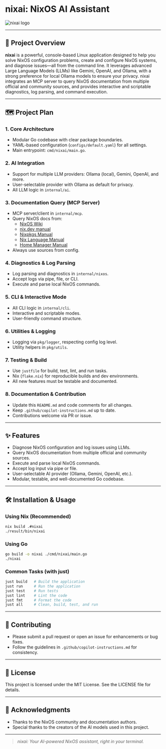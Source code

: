 # nixai: NixOS AI Assistant

![nixai logo](https://nixos.org/logo/nixos-logo-only-hires.png)

---

## 🚀 Project Overview

**nixai** is a powerful, console-based Linux application designed to help you solve NixOS configuration problems, create and configure NixOS systems, and diagnose issues—all from the command line. It leverages advanced Large Language Models (LLMs) like Gemini, OpenAI, and Ollama, with a strong preference for local Ollama models to ensure your privacy. nixai integrates an MCP server to query NixOS documentation from multiple official and community sources, and provides interactive and scriptable diagnostics, log parsing, and command execution.

---

## 🗺️ Project Plan


### 1. **Core Architecture**

- Modular Go codebase with clear package boundaries.
- YAML-based configuration (`configs/default.yaml`) for all settings.
- Main entrypoint: `cmd/nixai/main.go`.


### 2. **AI Integration**

- Support for multiple LLM providers: Ollama (local), Gemini, OpenAI, and more.
- User-selectable provider with Ollama as default for privacy.
- All LLM logic in `internal/ai`.


### 3. **Documentation Query (MCP Server)**

- MCP server/client in `internal/mcp`.
- Query NixOS docs from:
  - [NixOS Wiki](https://wiki.nixos.org/wiki/NixOS_Wiki)
  - [nix.dev manual](https://nix.dev/manual/nix)
  - [Nixpkgs Manual](https://nixos.org/manual/nixpkgs/stable/)
  - [Nix Language Manual](https://nix.dev/manual/nix/2.28/language/)
  - [Home Manager Manual](https://nix-community.github.io/home-manager/)
- Always use sources from config.


### 4. **Diagnostics & Log Parsing**

- Log parsing and diagnostics in `internal/nixos`.
- Accept logs via pipe, file, or CLI.
- Execute and parse local NixOS commands.


### 5. **CLI & Interactive Mode**

- All CLI logic in `internal/cli`.
- Interactive and scriptable modes.
- User-friendly command structure.


### 6. **Utilities & Logging**

- Logging via `pkg/logger`, respecting config log level.
- Utility helpers in `pkg/utils`.


### 7. **Testing & Build**

- Use `justfile` for build, test, lint, and run tasks.
- Nix (`flake.nix`) for reproducible builds and dev environments.
- All new features must be testable and documented.


### 8. **Documentation & Contribution**

- Update this `README.md` and code comments for all changes.
- Keep `.github/copilot-instructions.md` up to date.
- Contributions welcome via PR or issue.

---

## ✨ Features

- Diagnose NixOS configuration and log issues using LLMs.
- Query NixOS documentation from multiple official and community sources.
- Execute and parse local NixOS commands.
- Accept log input via pipe or file.
- User-selectable AI provider (Ollama, Gemini, OpenAI, etc.).
- Modular, testable, and well-documented Go codebase.

---

## 🛠️ Installation & Usage

### Using Nix (Recommended)

```sh
nix build .#nixai
./result/bin/nixai
```

### Using Go

```sh
go build -o nixai ./cmd/nixai/main.go
./nixai
```

### Common Tasks (with just)

```sh
just build   # Build the application
just run     # Run the application
just test    # Run tests
just lint    # Lint the code
just fmt     # Format the code
just all     # Clean, build, test, and run
```

---

## 🤝 Contributing

- Please submit a pull request or open an issue for enhancements or bug fixes.
- Follow the guidelines in `.github/copilot-instructions.md` for consistency.

---

## 📄 License

This project is licensed under the MIT License. See the LICENSE file for details.

---

## 🙏 Acknowledgments

- Thanks to the NixOS community and documentation authors.
- Special thanks to the creators of the AI models used in this project.

---

> _nixai: Your AI-powered NixOS assistant, right in your terminal._
